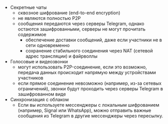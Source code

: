 * Секретные чаты
  + сквозное шифрование (end-to-end encryption)
  + не являются полностью P2P
  + сообщения передаются через серверы Telegram, однако остаются зашифрованными, серверы не могут прочитать содержимое
    - обеспечение доставки сообщений, даже если участники не в сети одновременно
    - сохранение стабильного соединения через NAT (сетевой адрес трансляции) и файрволлы
* Голосовые и видеозвонки
  + могут использовать P2P-соединение, если это возможно, передача данных происходит напрямую между устройствами участников
  + если прямое соединение невозможно (например, из-за сетевых ограничений), звонки будут проходить через серверы Telegram в зашифрованном виде
* Синхронизация с облаком
  + Если вы используете мессенджеры с локальным шифрованием (например, Signal или WhatsApp), можно отправить важные сообщения из Telegram в другие мессенджеры через пересылку.
